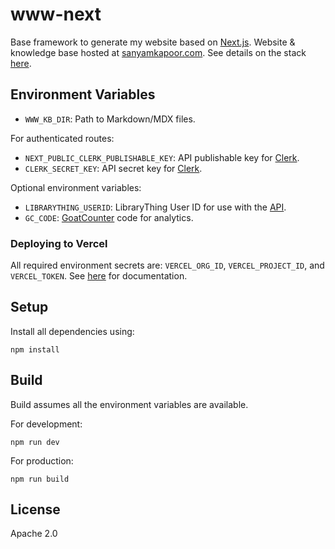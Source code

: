 # www-next

Base framework to generate my website based on [Next.js](https://nextjs.org).
Website & knowledge base hosted at [sanyamkapoor.com](https://sanyamkapoor.com).
See details on the stack [here](https://sanyamkapoor.com/kb/the-stack).

## Environment Variables

- `WWW_KB_DIR`: Path to Markdown/MDX files.

For authenticated routes:
- `NEXT_PUBLIC_CLERK_PUBLISHABLE_KEY`: API publishable key for [Clerk](https://clerk.com/).
- `CLERK_SECRET_KEY`: API secret key for [Clerk](https://clerk.com/).

Optional environment variables:
- `LIBRARYTHING_USERID`: LibraryThing User ID for use with the [API](https://wiki.librarything.com/index.php/LibraryThing_JSON_Books_API).
- `GC_CODE`: [GoatCounter](https://www.goatcounter.com) code for analytics.

### Deploying to Vercel

All required environment secrets are: `VERCEL_ORG_ID`, `VERCEL_PROJECT_ID`, and `VERCEL_TOKEN`.
See [here](https://vercel.com/guides/how-can-i-use-github-actions-with-vercel) for documentation.

## Setup

Install all dependencies using:
```
npm install
```

## Build

Build assumes all the environment variables are available.

For development:
```shell
npm run dev
```

For production:
```
npm run build
```

## License

Apache 2.0